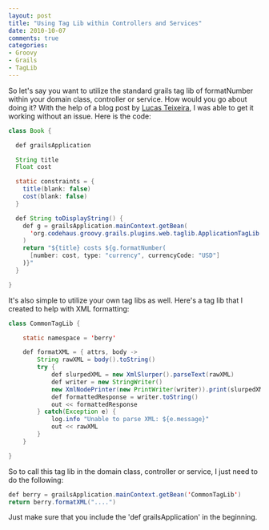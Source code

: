 ```yaml
---
layout: post
title: "Using Tag Lib within Controllers and Services"
date: 2010-10-07
comments: true
categories: 
- Groovy
- Grails
- TagLib
---
```


So let's say you want to utilize the standard grails tag lib 
of formatNumber within your domain class, controller or 
service. How would you go about doing it? With the help of a 
blog post by [Lucas Teixeira](http://lucastex.com.br/2010/02/03/como-acessar-uma-taglib-de-dentro-de-um-service/), I was able to get it working without 
an issue. Here is the code:

``` java
class Book {

  def grailsApplication

  String title
  Float cost

  static constraints = {
    title(blank: false)
    cost(blank: false)
  }

  def String toDisplayString() {
    def g = grailsApplication.mainContext.getBean(
      'org.codehaus.groovy.grails.plugins.web.taglib.ApplicationTagLib'
    )
    return "${title} costs ${g.formatNumber(
      [number: cost, type: "currency", currencyCode: "USD"]
    )}"
  }

}
```

It's also simple to utilize your own tag libs as well. Here's a tag lib that I created to help with XML formatting:

``` java
class CommonTagLib {

    static namespace = 'berry'

    def formatXML = { attrs, body ->
        String rawXML = body().toString()
        try {
            def slurpedXML = new XmlSlurper().parseText(rawXML)
            def writer = new StringWriter()
            new XmlNodePrinter(new PrintWriter(writer)).print(slurpedXML)
            def formattedResponse = writer.toString()
            out << formattedResponse
        } catch(Exception e) {
            log.info "Unable to parse XML: ${e.message}"
            out << rawXML
        }
    }

}
```
    
So to call this tag lib in the domain class, controller or service, I just need to do the following:

``` java
def berry = grailsApplication.mainContext.getBean('CommonTagLib')
return berry.formatXML("....")
```
    
Just make sure that you include the 'def grailsApplication' in the beginning.
